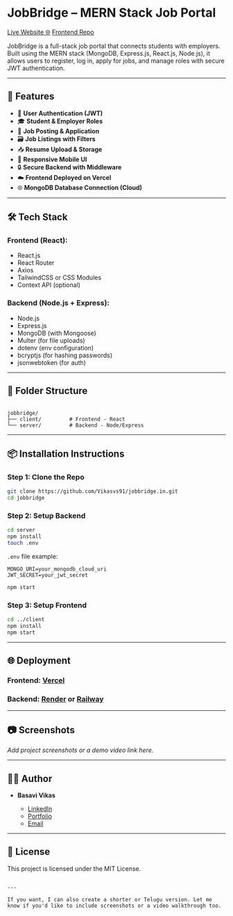 
# JobBridge – MERN Stack Job Portal

[Live Website 🌐](https://jobbridgein.vercel.app/) 
[Frontend Repo](https://github.com/Vikasvs91/jobbridge.in)

JobBridge is a full-stack job portal that connects students with employers. Built using the MERN stack (MongoDB, Express.js, React.js, Node.js), it allows users to register, log in, apply for jobs, and manage roles with secure JWT authentication.

---

## 🚀 Features

- 👥 **User Authentication (JWT)**
- 🎓 **Student & Employer Roles**
- 📝 **Job Posting & Application**
- 🗃️ **Job Listings with Filters**
- 📥 **Resume Upload & Storage**
- 📱 **Responsive Mobile UI**
- 🔒 **Secure Backend with Middleware**
- ☁️ **Frontend Deployed on Vercel**
- 🌐 **MongoDB Database Connection (Cloud)**

---

## 🛠 Tech Stack

### Frontend (React):
- React.js
- React Router
- Axios
- TailwindCSS or CSS Modules
- Context API (optional)

### Backend (Node.js + Express):
- Node.js
- Express.js
- MongoDB (with Mongoose)
- Multer (for file uploads)
- dotenv (env configuration)
- bcryptjs (for hashing passwords)
- jsonwebtoken (for auth)

---

## 🔧 Folder Structure

```

jobbridge/
├── client/         # Frontend - React
└── server/         # Backend - Node/Express

````

---

## 📦 Installation Instructions

### Step 1: Clone the Repo

```bash
git clone https://github.com/Vikasvs91/jobbridge.in.git
cd jobbridge
````

### Step 2: Setup Backend

```bash
cd server
npm install
touch .env
```

`.env` file example:

```env
MONGO_URI=your_mongodb_cloud_uri
JWT_SECRET=your_jwt_secret
```

```bash
npm start
```

### Step 3: Setup Frontend

```bash
cd ../client
npm install
npm start
```

---

## 🌐 Deployment

### Frontend: [Vercel](https://vercel.com/)

### Backend: [Render](https://render.com/) or [Railway](https://railway.app/)

---

## 📷 Screenshots

*Add project screenshots or a demo video link here.*

---

## 👨‍💻 Author

* **Basavi Vikas**

  * [LinkedIn](https://www.linkedin.com/in/vikas-vb)
  * [Portfolio](https://vikasvs91.github.io/Portfolio/portfolio)
  * [Email](mailto:vikasbasavi@gmail.com)

---

## 📄 License

This project is licensed under the MIT License.

```

---

If you want, I can also create a shorter or Telugu version. Let me know if you'd like to include screenshots or a video walkthrough too.
```
